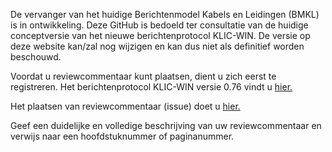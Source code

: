 De vervanger van het huidige Berichtenmodel Kabels en Leidingen (BMKL) is in ontwikkeling. Deze GitHub is bedoeld ter consultatie van de huidige conceptversie van het nieuwe berichtenprotocol KLIC-WIN. 
De versie op deze website kan/zal nog wijzigen en kan dus niet als definitief worden beschouwd. 

Voordat u reviewcommentaar kunt plaatsen, dient u zich eerst te registreren.
Het berichtenprotocol KLIC-WIN versie 0.76 vindt u [hier.](https://github.com/Kadaster/KLIC-WIN/tree/master/Berichtenprotocol%20KLIC-WIN)

Het plaatsen van reviewcommentaar (issue) doet u [hier.](https://github.com/Kadaster/KLIC-WIN/issues)

Geef een duidelijke en volledige beschrijving van uw reviewcommentaar en verwijs naar een hoofdstuknummer of paginanummer.
